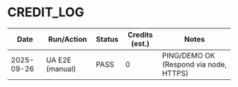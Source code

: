 # CREDIT_LOG

| Date       | Run/Action       | Status | Credits (est.) | Notes                                |
|------------|------------------|--------|----------------|--------------------------------------|
| 2025-09-26 | UA E2E (manual)  | PASS   | 0              | PING/DEMO OK (Respond via node, HTTPS) |

